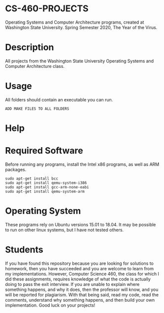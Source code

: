 # CS-460-PROJECTS

Operating Systems and Computer Architecture programs, created at Washington State University.
Spring Semester 2020, The Year of the Virus.

# Description
All projects from the Washington State University Operating Systems and Computer Architecture class.

# Usage
All folders should contain an executable you can run. 

```
ADD MAKE FILES TO ALL FOLDERS
```

# Help

# Required Software
Before running any programs, install the Intel x86 programs, as well as ARM packages.
```
sudo apt-get install bcc
sudo apt-get install qemu-system-i386
sudo apt-get install gcc-arm-none-eabi
sudo apt-get install qemu-system-arm
```

# Operating System
These programs rely on Ubuntu versions 15.01 to 18.04. It may be possible to run on other linux systems, but I have not tested others.

# Students
If you have found this repository because you are looking for solutions to homework, then you have succeeded and you are welcome to learn from my implementations. However, Computer Science 460, the class for which I did these assignments, requires knowledge of what the code is actually doing to pass the exit interview. If you are unable to explain where something happens, and why it does, then the professor will know, and you will be reported for plagiarism. With that being said, read my code, read the comments, understand why something happens, and then build your own implementation. Good luck on your projects!
